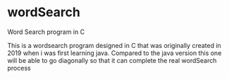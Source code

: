 # wordSearch
Word Search program in C

This is a wordsearch program designed in C that was originally created in 2019 when i was first learning java.
Compared to the java version this one will be able to go diagonally so that it can complete the real wordSearch process
